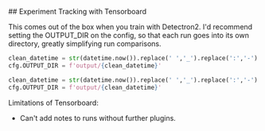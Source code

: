 ## Experiment Tracking with Tensorboard 

This comes out of the box when you train with Detectron2. I'd recommend setting the OUTPUT_DIR on the config, so that 
each run goes into its own directory, greatly simplifying run comparisons.

```python
clean_datetime = str(datetime.now()).replace(' ','_').replace(':','-')
cfg.OUTPUT_DIR = f'output/{clean_datetime}'
```

```py
clean_datetime = str(datetime.now()).replace(' ','_').replace(':','-')
cfg.OUTPUT_DIR = f'output/{clean_datetime}'
```


Limitations of Tensorboard: 
* Can't add notes to runs without further plugins.